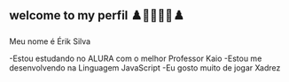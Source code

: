 ## welcome to my perfil ♟️💙🏳️‍🌈💙♟️

Meu nome é Érik Silva

-Estou estudando no ALURA com o melhor Professor Kaio
-Estou me desenvolvendo na Linguagem JavaScript
-Eu gosto muito de jogar Xadrez
